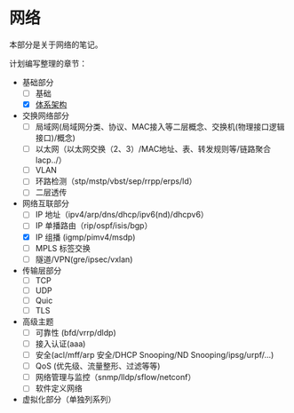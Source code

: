 # 网络
本部分是关于网络的笔记。

计划编写整理的章节：

- 基础部分
    - [ ] 基础
    - [x] [体系架构](/networking/arch.md)
- 交换网络部分
    - [ ] 局域网(局域网分类、协议、MAC接入等二层概念、交换机(物理接口逻辑接口)/概念)
    - [ ] 以太网（以太网交换（2、3）/MAC地址、表、转发规则等/链路聚合lacp../）
    - [ ] VLAN
    - [ ] 环路检测（stp/mstp/vbst/sep/rrpp/erps/ld）
    - [ ] 二层透传
- 网络互联部分
    - [ ] IP 地址（ipv4/arp/dns/dhcp/ipv6(nd)/dhcpv6）
    - [ ] IP 单播路由（rip/ospf/isis/bgp）
    - [x] IP 组播 (igmp/pimv4/msdp)
    - [ ] MPLS 标签交换
    - [ ] 隧道/VPN(gre/ipsec/vxlan)
- 传输层部分
    - [ ] TCP
    - [ ] UDP
    - [ ] Quic
    - [ ] TLS
- 高级主题
    - [ ] 可靠性 (bfd/vrrp/dldp)
    - [ ] 接入认证(aaa)
    - [ ] 安全(acl/mff/arp 安全/DHCP Snooping/ND Snooping/ipsg/urpf/...)
    - [ ] QoS (优先级、流量整形、过滤等等)
    - [ ] 网络管理与监控（snmp/lldp/sflow/netconf）
    - [ ] 软件定义网络
- 虚拟化部分（单独列系列）

